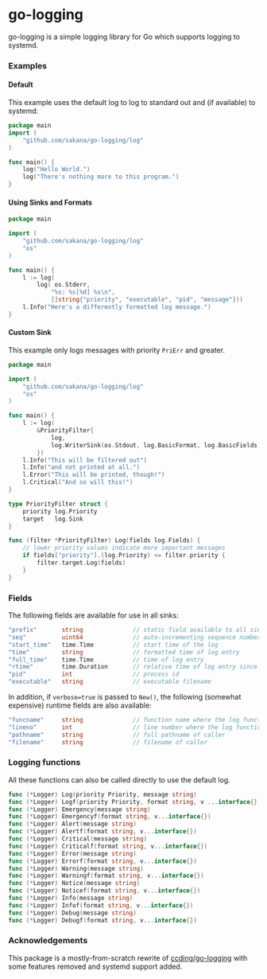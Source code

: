 go-logging
==========

go-logging is a simple logging library for Go which supports logging to
systemd.

### Examples
#### Default
This example uses the default log to log to standard out and (if available) to systemd:
```go
package main
import (
	"github.com/sakana/go-logging/log"
)

func main() {
	log("Hello World.")
	log("There's nothing more to this program.")
}
```

#### Using Sinks and Formats
```go
package main

import (
	"github.com/sakana/go-logging/log"
	"os"
)

func main() {
	l := log(
		log( os.Stderr,
			"%s: %s[%d] %s\n",
			[]string{"priority", "executable", "pid", "message"}))
	l.Info("Here's a differently formatted log message.")
}
```

#### Custom Sink
This example only logs messages with priority `PriErr` and greater.
```go
package main

import (
	"github.com/sakana/go-logging/log"
	"os"
)

func main() {
	l := log(
		&PriorityFilter{
			log,
			log.WriterSink(os.Stdout, log.BasicFormat, log.BasicFields),
		})
	l.Info("This will be filtered out")
	l.Info("and not printed at all.")
	l.Error("This will be printed, though!")
	l.Critical("And so will this!")
}

type PriorityFilter struct {
	priority log.Priority
	target   log.Sink
}

func (filter *PriorityFilter) Log(fields log.Fields) {
	// lower priority values indicate more important messages
	if fields["priority"].(log.Priority) <= filter.priority {
		filter.target.Log(fields)
	}
}
```

### Fields
The following fields are available for use in all sinks:
```go
"prefix"       string              // static field available to all sinks
"seq"          uint64              // auto-incrementing sequence number
"start_time"   time.Time           // start time of the log
"time"         string              // formatted time of log entry
"full_time"    time.Time           // time of log entry
"rtime"        time.Duration       // relative time of log entry since started
"pid"          int                 // process id
"executable"   string              // executable filename
```
In addition, if `verbose=true` is passed to `New()`, the following (somewhat expensive) runtime fields are also available:
```go
"funcname"     string              // function name where the log function was called
"lineno"       int                 // line number where the log function was called
"pathname"     string              // full pathname of caller
"filename"     string              // filename of caller
```

### Logging functions
All these functions can also be called directly to use the default log.
```go
func (*Logger) Log(priority Priority, message string)
func (*Logger) Logf(priority Priority, format string, v ...interface{})
func (*Logger) Emergency(message string)
func (*Logger) Emergencyf(format string, v...interface{})
func (*Logger) Alert(message string)
func (*Logger) Alertf(format string, v...interface{})
func (*Logger) Critical(message string)
func (*Logger) Criticalf(format string, v...interface{})
func (*Logger) Error(message string)
func (*Logger) Errorf(format string, v...interface{})
func (*Logger) Warning(message string)
func (*Logger) Warningf(format string, v...interface{})
func (*Logger) Notice(message string)
func (*Logger) Noticef(format string, v...interface{})
func (*Logger) Info(message string)
func (*Logger) Infof(format string, v...interface{})
func (*Logger) Debug(message string)
func (*Logger) Debugf(format string, v...interface{})
```

### Acknowledgements
This package is a mostly-from-scratch rewrite of
[ccding/go-logging](https://github.com/ccding/go-logging) with some features
removed and systemd support added. 

